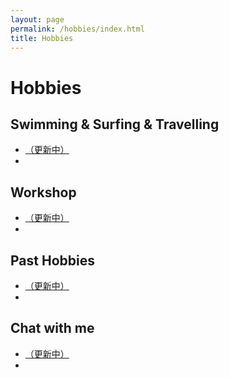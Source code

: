 ```yaml
---
layout: page
permalink: /hobbies/index.html
title: Hobbies
---
```




# Hobbies

## Swimming & Surfing & Travelling
- [（更新中）](https://)<br>
- 

## Workshop
- [（更新中）](https://)<br>
- 



## Past Hobbies
- [（更新中）](https://)<br>
- 




## Chat with me
- [（更新中）](https://)<br>
- 

